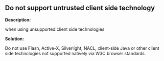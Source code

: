 Do not support untrusted client side technology
-------

**Description:**

when using unsupported client side technologies


**Solution:**

Do not use Flash, Active-X, Silverlight, NACL, client-side Java or other client side technologies 
not supported natively via W3C browser standards.
